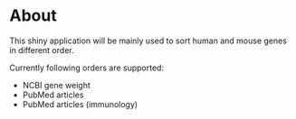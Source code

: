 About
=====
This shiny application will be mainly used to sort human and mouse genes in
different order.

Currently following orders are supported:

* NCBI gene weight
* PubMed articles
* PubMed articles (immunology)
